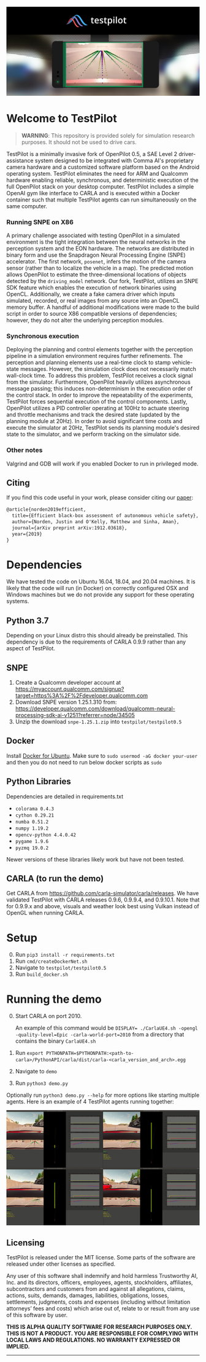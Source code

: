 <p align="center">
  <img src="testpilot.png"/>
</p>

Welcome to TestPilot
======
> **WARNING**: This repository is provided solely for simulation research purposes. It should not be used to drive cars. 

TestPilot is a minimally invasive fork of OpenPilot 0.5, a SAE Level 2 driver-assistance system designed to be integrated with Comma AI's proprietary camera hardware and a customized software platform based on the Android operating system. TestPilot eliminates the need for ARM and Qualcomm hardware enabling reliable, synchronous, and deterministic execution of the full OpenPilot stack on your desktop computer. TestPilot includes a simple OpenAI gym like interface to CARLA and is executed within a Docker container such that multiple TestPilot agents can run simultaneously on the same computer.

### Running SNPE on X86
A primary challenge associated with testing OpenPilot in a simulated environment is the tight integration between the neural networks in the perception system and the EON hardware. The networks are distributed in binary form and use the Snapdragon Neural Processing Engine (SNPE) accelerator. The first network, ``posenet``, infers the motion of the camera sensor (rather than to localize the vehicle in a map). The predicted motion allows OpenPilot to estimate the three-dimensional locations of objects detected by the ``driving_model`` network. 
Our fork, TestPilot, utilizes an SNPE SDK feature which enables the execution of network binaries using OpenCL. Additionally, we create a fake camera driver which inputs simulated, recorded, or real images from any source
into an OpenCL memory buffer. A handful of additional modifications were made to the build script in order to source X86 compatible versions of dependencies; however, they do not alter the underlying perception modules.

### Synchronous execution
Deploying the planning and control elements together with the perception pipeline in a simulation environment requires further refinements. The perception and planning elements use a real-time clock to stamp vehicle-state messages. However, the simulation clock does not necessarily match wall-clock time. To address this problem, TestPilot receives a clock signal from the simulator. Furthermore, OpenPilot heavily utilizes asynchronous message passing; this induces non-determinism in the execution order of the control stack. In order to improve the repeatability of the experiments, TestPilot forces sequential execution of the control components. Lastly, OpenPilot utilizes a PID controller operating at 100Hz to actuate steering and throttle mechanisms and track the desired state (updated by the planning module at 20Hz). In order to avoid significant time costs and execute the simulator at 20Hz, TestPilot sends its planning module's desired state to the simulator, and we perform tracking on the simulator side.

### Other notes
Valgrind and GDB will work if you enabled Docker to run in privileged mode. 

## Citing

If you find this code useful in your work, please consider citing our [paper](https://arxiv.org/abs/1912.03618):

```
@article{norden2019efficient,
  title={Efficient black-box assessment of autonomous vehicle safety},
  author={Norden, Justin and O'Kelly, Matthew and Sinha, Aman},
  journal={arXiv preprint arXiv:1912.03618},
  year={2019}
}
```

# Dependencies
We have tested the code on Ubuntu 16.04, 18.04, and 20.04 machines. It is likely that the code will run (in Docker) on correctly configured OSX and Windows machines but we do not provide any support for these operating systems.

## Python 3.7
Depending on your Linux distro this should already be preinstalled. This dependency is due to the requirements of CARLA 0.9.9 rather than any aspect of TestPilot.

## SNPE
1. Create a Qualcomm developer account at https://myaccount.qualcomm.com/signup?target=https%3A%2F%2Fdeveloper.qualcomm.com
2. Download SNPE version 1.25.1.310 from: https://developer.qualcomm.com/download/qualcomm-neural-processing-sdk-ai-v1251?referrer=node/34505
3. Unzip the download `snpe-1.25.1.zip` into `testpilot/testpilot0.5`

## Docker
Install [Docker for Ubuntu](https://docs.docker.com/engine/installation/linux/docker-ce/ubuntu/). Make sure to `sudo usermod -aG docker your-user` and then you do not need to run below docker scripts as `sudo`

## Python Libraries
Dependencies are detailed in requirements.txt
* `colorama 0.4.3`
* `cython 0.29.21`
* `numba 0.51.2`
* `numpy 1.19.2`
* `opencv-python 4.4.0.42`
* `pygame 1.9.6`
* `pyzmq 19.0.2`

Newer versions of these libraries likely work but have not been tested.

## CARLA (to run the demo)
Get CARLA from https://github.com/carla-simulator/carla/releases. We have validated TestPilot with CARLA releases 0.9.6, 0.9.9.4, and 0.9.10.1. Note that for 0.9.9.x and above, visuals and weather look best using Vulkan instead of OpenGL when running CARLA. 


# Setup
0. Run `pip3 install -r requirements.txt`
1. Run `cmd/createDockerNet.sh`
2. Navigate to `testpilot/testpilot0.5`
3. Run `build_docker.sh`

# Running the demo
0. Start CARLA on port 2010.
	
	An example of this command would be `DISPLAY= ./CarlaUE4.sh -opengl -quality-level=Epic -carla-world-port=2010` from a directory that contains the binary `CarlaUE4.sh`
1. Run `export PYTHONPATH=$PYTHONPATH:<path-to-carla>/PythonAPI/carla/dist/carla-<carla_version_and_arch>.egg`
2. Navigate to `demo`
3. Run `python3 demo.py`

Optionally run `python3 demo.py --help` for more options like starting multiple agents.
Here is an example of 4 TestPilot agents running together:
<p align="center">
  <img src="multi-op.gif"/>
</p>

Licensing
------

TestPilot is released under the MIT license. Some parts of the software are released under other licenses as specified.

Any user of this software shall indemnify and hold harmless Trustworthy AI, Inc. and its directors, officers, employees, agents, stockholders, affiliates, subcontractors and customers from and against all allegations, claims, actions, suits, demands, damages, liabilities, obligations, losses, settlements, judgments, costs and expenses (including without limitation attorneys’ fees and costs) which arise out of, relate to or result from any use of this software by user.

**THIS IS ALPHA QUALITY SOFTWARE FOR RESEARCH PURPOSES ONLY. THIS IS NOT A PRODUCT.
YOU ARE RESPONSIBLE FOR COMPLYING WITH LOCAL LAWS AND REGULATIONS.
NO WARRANTY EXPRESSED OR IMPLIED.**

---

